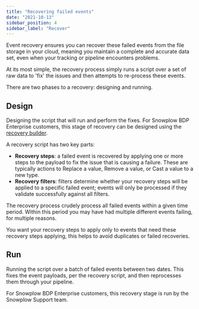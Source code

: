 ```yaml
---
title: "Recovering failed events"
date: "2021-10-13"
sidebar_position: 4
sidebar_label: "Recover"
---
```


Event recovery ensures you can recover these failed events from the file storage in your cloud, meaning you maintain a complete and accurate data set, even when your tracking or pipeline encounters problems.

At its most simple, the recovery process simply runs a script over a set of raw data to 'fix' the issues and then attempts to re-process these events.

There are two phases to a recovery: designing and running.

## Design

Designing the script that will run and perform the fixes. For Snowplow BDP Enterprise customers, this stage of recovery can be designed using the [recovery builder](/docs/data-product-studio/data-quality/failed-events/recovering-failed-events/builder/index.md).

A recovery script has two key parts:
- **Recovery steps**: a failed event is recovered by applying one or more steps to the payload to fix the issue that is causing a failure. These are typically actions to Replace a value, Remove a value, or Cast a value to a new type.
- **Recovery filters**: filters determine whether your recovery steps will be applied to a specific failed event; events will only be processed if they validate successfully against all filters.

The recovery process crudely process all failed events within a given time period. Within this period you may have had multiple different events failing, for multiple reasons.

You want your recovery steps to apply only to events that need these recovery steps applying, this helps to avoid duplicates or failed recoveries.

## Run

Running the script over a batch of failed events between two dates. This fixes the event payloads, per the recovery script, and then reprocesses them through your pipeline.

For Snowplow BDP Enterprise customers, this recovery stage is run by the Snowplow Support team.

